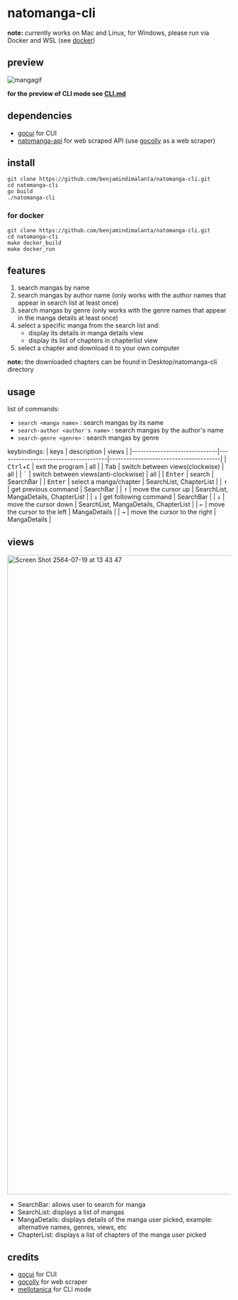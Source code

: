 # natomanga-cli



**note:** currently works on Mac and Linux, for Windows, please run via Docker and WSL (see [docker](#for-docker))

## preview

![mangagif](https://user-images.githubusercontent.com/77256757/126114177-2c9fbbff-6804-4d9c-a350-e5512eea2240.gif)

**for the preview of CLI mode see [CLI.md](https://github.com/kaikaew13/manganato-cli/blob/main/CLI.md)**

## dependencies

- [gocui](https://github.com/jroimartin/gocui) for CUI
- [natomanga-api](https://github.com/benjamindimalanta/natomanga-api) for web scraped API (use [gocolly](https://github.com/gocolly/colly) as a web scraper)

## install

```
git clone https://github.com/benjamindimalanta/natomanga-cli.git
cd natomanga-cli
go build
./natomanga-cli
```

### for docker

```
git clone https://github.com/benjamindimalanta/natomanga-cli.git
cd natomanga-cli
make docker_build
make docker_run
```

## features

1. search mangas by name
2. search mangas by author name (only works with the author names that appear in search list at least once)
3. search mangas by genre (only works with the genre names that appear in the manga details at least once)
4. select a specific manga from the search list and:
   - display its details in manga details view
   - display its list of chapters in chapterlist view
5. select a chapter and download it to your own computer

**note:** the downloaded chapters can be found in Desktop/natomanga-cli directory

## usage

list of commands:

- `search <manga name>` : search mangas by its name
- `search-author <author's name>` : search mangas by the author's name
- `search-genre <genre>` : search mangas by genre

keybindings:
| keys | description | views |
|------------------------------|--------------------------------------|---------------------------------------|
| <kbd>Ctrl</kbd>+<kbd>C</kbd> | exit the program | all |
| <kbd>Tab</kbd> | switch between views(clockwise) | all |
| <kbd>`</kbd> | switch between views(anti-clockwise) | all |
| <kbd>Enter</kbd> | search | SearchBar |
| <kbd>Enter</kbd> | select a manga/chapter | SearchList, ChapterList |
| <kbd>&uarr;</kbd> | get previous command | SearchBar |
| <kbd>&uarr;</kbd> | move the cursor up | SearchList, MangaDetails, ChapterList |
| <kbd>&darr;</kbd> | get following command | SearchBar |
| <kbd>&darr;</kbd> | move the cursor down | SearchList, MangaDetails, ChapterList |
| <kbd>&larr;</kbd> | move the cursor to the left | MangaDetails |
| <kbd>&rarr;</kbd> | move the cursor to the right | MangaDetails |

## views

<img width="1440" alt="Screen Shot 2564-07-19 at 13 43 47" src="https://user-images.githubusercontent.com/77256757/126114728-1aeb5fa8-33f6-4428-b756-417bca04cac4.png">

- SearchBar: allows user to search for manga
- SearchList: displays a list of mangas
- MangaDetails: displays details of the manga user picked, example: alternative names, genres, views, etc
- ChapterList: displays a list of chapters of the manga user picked

## credits

- [gocui](https://github.com/jroimartin/gocui) for CUI
- [gocolly](https://github.com/gocolly/colly) for web scraper
- [mellotanica](https://github.com/mellotanica) for CLI mode
